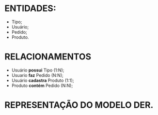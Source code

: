 # ENTIDADES:

* Tipo;
* Usuário;
* Pedido;
* Produto.

# RELACIONAMENTOS

* Usuário **possui** Tipo (1:N);
* Usuario **faz** Pedido (N:N);
* Usuário **cadastra** Produto (1:1);
* Produto **contém** Pedido (N:N);

# REPRESENTAÇÃO DO MODELO DER.
